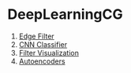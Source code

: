# DeepLearningCG

 

1. [Edge Filter](https://colab.research.google.com/github/emmanueliarussi/DeepLearningCG/blob/master/1_edge_filter.ipynb)
2. [CNN Classifier](https://colab.research.google.com/github/emmanueliarussi/DeepLearningCG/blob/master/2_convolutional_network.ipynb)
3. [Filter Visualization](https://colab.research.google.com/github/emmanueliarussi/DeepLearningCG/blob/master/3_filter_visualization.ipynb)
4. [Autoencoders](https://colab.research.google.com/github/emmanueliarussi/DeepLearningCG/blob/master/4_autoencoder.ipynb)
